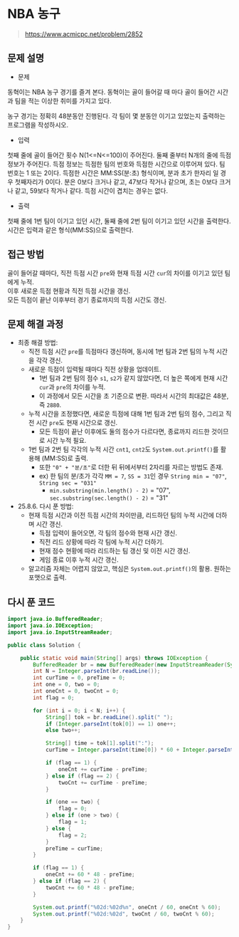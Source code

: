 # NBA 농구

> https://www.acmicpc.net/problem/2852

## 문제 설명

- 문제

동혁이는 NBA 농구 경기를 즐겨 본다. 동혁이는 골이 들어갈 때 마다 골이 들어간 시간과 팀을 적는 이상한 취미를 가지고 있다.

농구 경기는 정확히 48분동안 진행된다. 각 팀이 몇 분동안 이기고 있었는지 출력하는 프로그램을 작성하시오.

- 입력

첫째 줄에 골이 들어간 횟수 N(1<=N<=100)이 주어진다. 둘째 줄부터 N개의 줄에 득점 정보가 주어진다. 득점 정보는 득점한 팀의 번호와 득점한 시간으로 이루어져 있다. 팀 번호는 1 또는 2이다. 득점한
시간은 MM:SS(분:초) 형식이며, 분과 초가 한자리 일 경우 첫째자리가 0이다. 분은 0보다 크거나 같고, 47보다 작거나 같으며, 초는 0보다 크거나 같고, 59보다 작거나 같다. 득점 시간이 겹치는 경우는
없다.

- 출력

첫째 줄에 1번 팀이 이기고 있던 시간, 둘째 줄에 2번 팀이 이기고 있던 시간을 출력한다. 시간은 입력과 같은 형식(MM:SS)으로 출력한다.

## 접근 방법

골이 들어갈 때마다, 직전 득점 시간 `pre`와 현재 득점 시간 `cur`의 차이를 이기고 있던 팀에게 누적.  
이후 새로운 득점 현황과 직전 득점 시간을 갱신.  
모든 득점이 끝난 이후부터 경기 종료까지의 득점 시간도 갱신.

## 문제 해결 과정

- 최종 해결 방법:
    - 직전 득점 시간 `pre`를 득점마다 갱신하며, 동시에 1번 팀과 2번 팀의 누적 시간을 각각 갱신.
    - 새로운 득점이 입력될 때마다 직전 상황을 업데이트.
        - 1번 팀과 2번 팀의 점수 `s1`, `s2`가 같지 않았다면, 더 높은 쪽에게 현재 시간 `cur`과 `pre`의 차이를 누적.
        - 이 과정에서 모든 시간을 초 기준으로 변환. 따라서 시간의 최대값은 48분, 즉 `2880`.
    - 누적 시간을 조정했다면, 새로운 득점에 대해 1번 팀과 2번 팀의 점수, 그리고 직전 시간 `pre`도 현재 시간으로 갱신.
        - 모든 득점이 끝난 이후에도 둘의 점수가 다르다면, 종료까지 리드한 것이므로 시간 누적 필요.
    - 1번 팀과 2번 팀 각각의 누적 시간 `cnt1`, `cnt2`도 `System.out.printf()`를 활용해 (MM:SS)로 출력.
        - 또한 `"0" + "분/초"`로 더한 뒤 뒤에서부터 2자리를 자르는 방법도 존재.
        - ex) 한 팀의 분/초가 각각 `MM = 7`, `SS = 31`인 경우 `String min = "07"`, `String sec = "031"`
            - `min.substring(min.length() - 2)` = "07", `sec.substring(sec.length() - 2)` = "31"
- 25.8.6. 다시 푼 방법:
    - 현재 득점 시간과 이전 득점 시간의 차이만큼, 리드하던 팀의 누적 시간에 더하며 시간 갱신.
        - 득점 입력이 들어오면, 각 팀의 점수와 현재 시간 갱신.
        - 직전 리드 상황에 따라 각 팀에 누적 시간 더하기.
        - 현재 점수 현황에 따라 리드하는 팀 갱신 및 이전 시간 갱신.
        - 게임 종료 이후 누적 시간 갱신.
    - 알고리즘 자체는 어렵지 않았고, 핵심은 `System.out.printf()`의 활용. 원하는 포맷으로 출력.

## 다시 푼 코드

```java
import java.io.BufferedReader;
import java.io.IOException;
import java.io.InputStreamReader;

public class Solution {

    public static void main(String[] args) throws IOException {
        BufferedReader br = new BufferedReader(new InputStreamReader(System.in));
        int N = Integer.parseInt(br.readLine());
        int curTime = 0, preTime = 0;
        int one = 0, two = 0;
        int oneCnt = 0, twoCnt = 0;
        int flag = 0;

        for (int i = 0; i < N; i++) {
            String[] tok = br.readLine().split(" ");
            if (Integer.parseInt(tok[0]) == 1) one++;
            else two++;

            String[] time = tok[1].split(":");
            curTime = Integer.parseInt(time[0]) * 60 + Integer.parseInt(time[1]);

            if (flag == 1) {
                oneCnt += curTime - preTime;
            } else if (flag == 2) {
                twoCnt += curTime - preTime;
            }

            if (one == two) {
                flag = 0;
            } else if (one > two) {
                flag = 1;
            } else {
                flag = 2;
            }
            preTime = curTime;
        }

        if (flag == 1) {
            oneCnt += 60 * 48 - preTime;
        } else if (flag == 2) {
            twoCnt += 60 * 48 - preTime;
        }

        System.out.printf("%02d:%02d%n", oneCnt / 60, oneCnt % 60);
        System.out.printf("%02d:%02d", twoCnt / 60, twoCnt % 60);
    }
}
```
